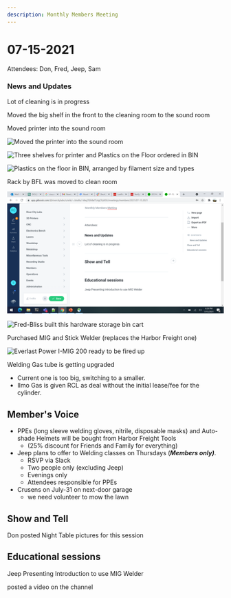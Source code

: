 ```yaml
---
description: Monthly Members Meeting
---
```


# 07-15-2021

Attendees: Don, Fred, Jeep, Sam

### News and Updates

Lot of cleaning is in progress

Moved the big shelf in the front to the cleaning room to the sound room

Moved printer into the sound room

![Moved the printer into the sound room](<../../../.gitbook/assets/image (141).png>)

![Three shelves for printer and Plastics on the Floor ordered in BIN](<../../../.gitbook/assets/image (143).png>)

![Plastics on the floor in BIN, arranged by filament size and types](<../../../.gitbook/assets/image (145).png>)

Rack by BFL was moved to clean room

![Accommodates all arts and Crafts material and other general purpose tools and equipements](<../../../.gitbook/assets/image (146).png>)

![Fred-Bliss built this hardware storage bin cart](<../../../.gitbook/assets/image (147).png>)

Purchased MIG and Stick Welder (replaces the Harbor Freight one)

![Everlast Power I-MIG 200 ready to be fired up](<../../../.gitbook/assets/image (148).png>)

Welding Gas tube is getting upgraded

* Current one is too big, switching to a smaller.
* Ilmo Gas is given RCL as deal without the initial lease/fee for the cylinder.



## Member's Voice

* PPEs (long sleeve welding gloves, nitrile, disposable masks) and Auto-shade Helmets will be bought from Harbor Freight Tools
  * (25% discount for Friends and Family for everything)
* Jeep plans to offer to Welding classes on Thursdays (_**Members only)**_.
  * RSVP via Slack
  * Two people only (excluding Jeep)
  * Evenings only
  * Attendees responsible for PPEs
* Crusens on July-31 on next-door garage
  * we need volunteer to mow the lawn

## Show and Tell

Don  posted Night Table pictures for this session

## Educational sessions

Jeep Presenting Introduction to use MIG Welder

posted a video on the channel
